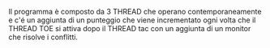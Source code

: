 Il programma è composto da 3 THREAD che operano contemporaneamente e c'é un aggiunta di un punteggio che viene incrementato ogni volta che il THREAD TOE si attiva dopo il THREAD tac con un aggiunta di un monitor che risolve i conflitti.

